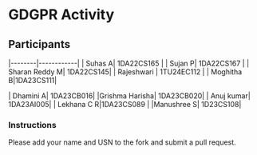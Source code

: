 # GDGPR Activity

## Participants


|--------|------------|
| Suhas A| 1DA22CS165 |
| Sujan P| 1DA22CS167 |
| Sharan Reddy M| 1DA22CS145|
| Rajeshwari  | 1TU24EC112      |
| Moghitha B|1DA23CS111|

| Dhamini A| 1DA23CB016|
|Grishma Harisha| 1DA23CB020|
| Anuj kumar| 1DA23AI005|
| Lekhana C R|1DA23CS089 |
|Manushree S| 1D23CS108|

### Instructions
Please add your name and USN to the fork and submit a pull request.


